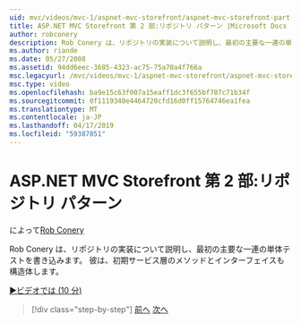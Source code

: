 ```yaml
---
uid: mvc/videos/mvc-1/aspnet-mvc-storefront/aspnet-mvc-storefront-part-2-the-repository-pattern
title: ASP.NET MVC Storefront 第 2 部:リポジトリ パターン |Microsoft Docs
author: robconery
description: Rob Conery は、リポジトリの実装について説明し、最初の主要な一連の単体テストを書き込みます。 彼は、初期サービス層のメソッドを構造体もしています.
ms.author: riande
ms.date: 05/27/2008
ms.assetid: 94dd6eec-3685-4323-ac75-75a70a4f766a
msc.legacyurl: /mvc/videos/mvc-1/aspnet-mvc-storefront/aspnet-mvc-storefront-part-2-the-repository-pattern
msc.type: video
ms.openlocfilehash: ba9e15c63f007a15eaff1dc3f655bf787c71b34f
ms.sourcegitcommit: 0f1119340e4464720cfd16d0ff15764746ea1fea
ms.translationtype: MT
ms.contentlocale: ja-JP
ms.lasthandoff: 04/17/2019
ms.locfileid: "59387851"
---
```

# <a name="aspnet-mvc-storefront-part-2-the-repository-pattern"></a>ASP.NET MVC Storefront 第 2 部:リポジトリ パターン

によって[Rob Conery](https://github.com/robconery)

Rob Conery は、リポジトリの実装について説明し、最初の主要な一連の単体テストを書き込みます。 彼は、初期サービス層のメソッドとインターフェイスも構造体します。

[&#9654;ビデオでは (10 分)](https://channel9.msdn.com/Blogs/ASP-NET-Site-Videos/aspnet-mvc-storefront-part-2-the-repository-pattern)

> [!div class="step-by-step"]
> [前へ](aspnet-mvc-storefront-part-1-architectural-discussion-and-overview.md)
> [次へ](aspnet-mvc-storefront-part-3-pipes-and-filters.md)
